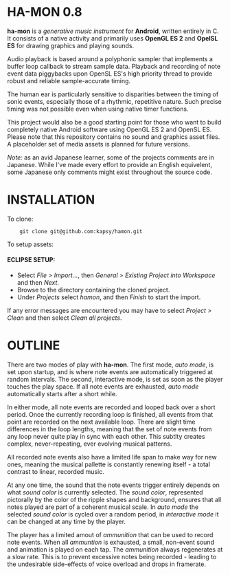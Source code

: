# HA-MON 0.8

**ha-mon** is a *generative music instrument* for **Android**, written entirely in C. It consists of a native activity and primarily uses **OpenGL ES 2** and **OpelSL ES** for drawing graphics and playing sounds.

Audio playback is based around a polyphonic sampler that implements a buffer loop callback to stream sample data. Playback and recording of note event data piggybacks upon OpenSL ES's high priority thread to provide robust and reliable sample-accurate timing. 

The human ear is particularly sensitive to disparities between the timing of sonic events, especially those of a rhythmic, repetitive nature. Such precise timing was not possible even when using native timer functions.

This project would also be a good starting point for those who want to build completely native Android software using OpenGL ES 2 and OpenSL ES. Please note that this repository contains no sound and graphics asset files. A placeholder set of media assets is planned for future versions.

*Note:* as an avid Japanese learner, some of the projects comments are in Japanese. While I've made every effort to provide an English equivelent, some Japanese only comments might exist throughout the source code.

# INSTALLATION

To clone:

        git clone git@github.com:kapsy/hamon.git

To setup assets:

#### ECLIPSE SETUP:

* Select *File > Import...*, then *General > Existing Project into Workspace* and then *Next*.
* Browse to the directory containing the cloned project.
* Under *Projects* select *hamon*, and then *Finish* to start the import.

If any error messages are encountered you may have to select *Project > Clean* and then select *Clean all projects*. 

# OUTLINE

There are two modes of play with **ha-mon**. The first mode, *auto mode*, is set upon startup, and is where note events are automatically triggered at random intervals. The second, interactive mode, is set as soon as the player touches the play space. If all note events are exhausted, *auto mode* automatically starts after a short while.

In either mode, all note events are recorded and looped back over a short period. Once the currently recording loop is finished, all events from that point are recorded on the next available loop. There are slight time differences in the loop lengths, meaning that the set of note events from any loop never quite play in sync with each other. This subtlty creates complex, never-repeating, ever evolving musical patterns. 

All recorded note events also have a limited life span to make way for new ones, meaning the musical pallette is constantly renewing itself - a total contrast to linear, recorded music. 

At any one time, the sound that the note events trigger entirely depends on what *sound color* is currently selected. The *sound color*, represented pictorally by the color of the ripple shapes and background, ensures that all notes played are part of a coherent musical scale. In *auto mode* the selected *sound color* is cycled over a random period, in *interactive mode* it can be changed at any time by the player.

The player has a limited amout of *ammunition* that can be used to record note events. When all *ammuntion* is exhausted, a small, non-event sound and animation is played on each tap. The *ammunition* always regenerates at a slow rate. This is to prevent excessive notes being recorded - leading to the undesirable side-effects of voice overload and drops in framerate.
